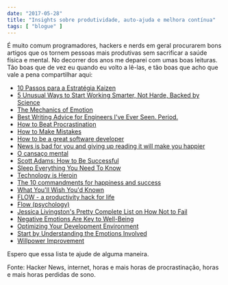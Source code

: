```yaml
---
date: "2017-05-28"
title: "Insights sobre produtividade, auto-ajuda e melhora contínua"
tags: [ "blogue" ]
---
```

É muito comum programadores, hackers e nerds em geral procurarem bons artigos que os tornem pessoas mais produtivas sem sacrificar a saúde física e mental. No decorrer dos anos me deparei com umas boas leituras. Tão boas que de vez eu quando eu volto a lê-las, e tão boas que acho que vale a pena compartilhar aqui:

 - [10 Passos para a Estratégia Kaizen](https://alexandremoraes.blogspot.com.br/2014/07/10-passos-para-estrategia-kaizen.html)
 - [5 Unusual Ways to Start Working Smarter, Not Harde,  Backed by Science](https://blog.bufferapp.com/5-ways-to-get-more-done-by-working-smarter-not-harder)
 - [The Mechanics of Emotion](https://markpneyer.wordpress.com/2014/10/19/a-model-of-emotion/)
 - [Best Writing Advice for Engineers I've Ever Seen. Period.](https://engineerwriting.jottit.com/)
 - [How to Beat Procrastination](http://lesswrong.com/lw/3w3/how_to_beat_procrastination/)
 - [How to Make Mistakes](https://ase.tufts.edu/cogstud/dennett/papers/howmista.htm)
 - [How to be a great software developer](http://peternixey.com/post/83510597580/how-to-be-a-great-software-developer)
 - [News is bad for you and giving up reading it will make you happier](https://www.theguardian.com/media/2013/apr/12/news-is-bad-rolf-dobelli)
 - [O cansaço mental](http://brasil.elpais.com/brasil/2015/01/23/eps/1422018427_336669.html)
 - [Scott Adams: How to Be Successful](https://www.wsj.com/articles/scott-adams8217-secret-of-success-failure-1381639163)
 - [Sleep Everything You Need To Know](https://medium.com/the-healthy-life/sleep-everything-you-need-to-know-b65f8e19ed18)
 - [Technology is Heroin](http://www.whattofix.com/blog/archives/2009/02/technology-is-h.php)
 - [The 10 commandments for happiness and success](http://www.chentir.com/2013/09/07/the-10-commandments-of-happiness-and-success/)
 - [What You'll Wish You'd Known](http://www.paulgraham.com/hs.html)
 - [FLOW - a productivity hack for life](http://thelifedigital.net/2016/01/11/flow-productivity-hack-life/)
 - [Flow (psychology)](https://en.wikipedia.org/wiki/Flow_(psychology))
 - [Jessica Livingston's Pretty Complete List on How Not to Fail](https://blog.ycombinator.com/how-not-to-fail/)
 - [Negative Emotions Are Key to Well-Being](https://www.scientificamerican.com/article/negative-emotions-key-well-being/)
 - [Optimizing Your Development Environment](https://www.mpscholten.de/software-engineering/2015/12/05/optimizing-your-development-environment.html)
 - [Start by Understanding the Emotions Involved](https://www.reddit.com/r/psychology/comments/3j5ex5/to_stop_procrastinating_start_by_understanding/)
 - [Willpower Improvement](http://tantek.pbworks.com/w/page/19403040/WillpowerImprovement)

Espero que essa lista te ajude de alguma maneira.

Fonte: Hacker News, internet, horas e mais horas de procrastinação, horas e mais horas perdidas de sono.
